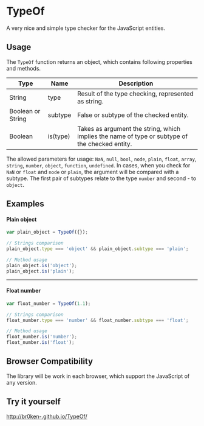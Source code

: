 # TypeOf

A very nice and simple type checker for the JavaScript entities.

## Usage

The `TypeOf` function returns an object, which contains following properties and methods.

Type | Name | Description
--- | --- | ---
String | type | Result of the type checking, represented as string.
Boolean or String | subtype | False or subtype of the checked entity.
Boolean | is(type) | Takes as argument the string, which implies the name of type or subtype of the checked entity.

The allowed parameters for usage: `NaN`, `null`, `bool`, `node`, `plain`, `float`, `array`, `string`, `number`, `object`, `function`, `undefined`. In cases, when you check for `NaN` or `float` and `node` or `plain`, the argument will be compared with a subtype. The first pair of subtypes relate to the type `number` and second - to `object`.

## Examples

#### Plain object
```javascript
var plain_object = TypeOf({});

// Strings comparison
plain_object.type === 'object' && plain_object.subtype === 'plain';

// Method usage
plain_object.is('object');
plain_object.is('plain');
```

***

#### Float number
```javascript
var float_number = TypeOf(1.1);

// Strings comparison
float_number.type === 'number' && float_number.subtype === 'float';

// Method usage
float_number.is('number');
float_number.is('float');
```
## Browser Compatibility

The library will be work in each browser, which support the JavaScript of any version.

## Try it yourself

[http://br0ken-.github.io/TypeOf/](http://br0ken-.github.io/TypeOf/)
